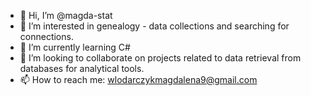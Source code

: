 - 👋 Hi, I’m @magda-stat
- 👀 I’m interested in genealogy - data collections and searching for connections.
- 🌱 I’m currently learning C#
- 💞️ I’m looking to collaborate on projects related to data retrieval from databases for analytical tools.
- 📫 How to reach me: wlodarczykmagdalena9@gmail.com

<!---
magda-stat/magda-stat is a ✨ special ✨ repository because its `README.md` (this file) appears on your GitHub profile.
You can click the Preview link to take a look at your changes.
--->
